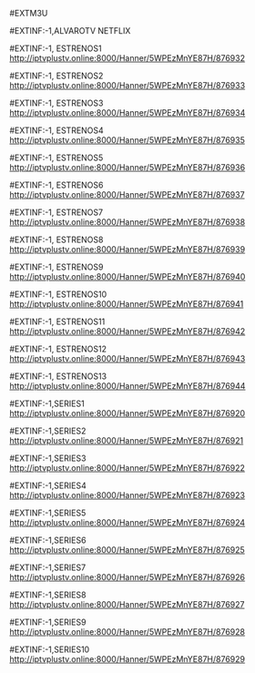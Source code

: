 #EXTM3U 

#EXTINF:-1,ALVAROTV NETFLIX

#EXTINF:-1, ESTRENOS1
http://iptvplustv.online:8000/Hanner/5WPEzMnYE87H/876932

#EXTINF:-1, ESTRENOS2
http://iptvplustv.online:8000/Hanner/5WPEzMnYE87H/876933

#EXTINF:-1, ESTRENOS3
http://iptvplustv.online:8000/Hanner/5WPEzMnYE87H/876934

#EXTINF:-1, ESTRENOS4
http://iptvplustv.online:8000/Hanner/5WPEzMnYE87H/876935

#EXTINF:-1, ESTRENOS5
http://iptvplustv.online:8000/Hanner/5WPEzMnYE87H/876936


#EXTINF:-1, ESTRENOS6
http://iptvplustv.online:8000/Hanner/5WPEzMnYE87H/876937


#EXTINF:-1, ESTRENOS7
http://iptvplustv.online:8000/Hanner/5WPEzMnYE87H/876938


#EXTINF:-1, ESTRENOS8
http://iptvplustv.online:8000/Hanner/5WPEzMnYE87H/876939


#EXTINF:-1, ESTRENOS9
http://iptvplustv.online:8000/Hanner/5WPEzMnYE87H/876940


#EXTINF:-1, ESTRENOS10
http://iptvplustv.online:8000/Hanner/5WPEzMnYE87H/876941


#EXTINF:-1, ESTRENOS11
http://iptvplustv.online:8000/Hanner/5WPEzMnYE87H/876942


#EXTINF:-1, ESTRENOS12
http://iptvplustv.online:8000/Hanner/5WPEzMnYE87H/876943


#EXTINF:-1, ESTRENOS13
http://iptvplustv.online:8000/Hanner/5WPEzMnYE87H/876944


#EXTINF:-1,SERIES1
http://iptvplustv.online:8000/Hanner/5WPEzMnYE87H/876920

#EXTINF:-1,SERIES2
http://iptvplustv.online:8000/Hanner/5WPEzMnYE87H/876921


#EXTINF:-1,SERIES3
http://iptvplustv.online:8000/Hanner/5WPEzMnYE87H/876922


#EXTINF:-1,SERIES4
http://iptvplustv.online:8000/Hanner/5WPEzMnYE87H/876923



#EXTINF:-1,SERIES5
http://iptvplustv.online:8000/Hanner/5WPEzMnYE87H/876924

#EXTINF:-1,SERIES6
http://iptvplustv.online:8000/Hanner/5WPEzMnYE87H/876925


#EXTINF:-1,SERIES7
http://iptvplustv.online:8000/Hanner/5WPEzMnYE87H/876926



#EXTINF:-1,SERIES8
http://iptvplustv.online:8000/Hanner/5WPEzMnYE87H/876927


#EXTINF:-1,SERIES9
http://iptvplustv.online:8000/Hanner/5WPEzMnYE87H/876928


#EXTINF:-1,SERIES10
http://iptvplustv.online:8000/Hanner/5WPEzMnYE87H/876929
